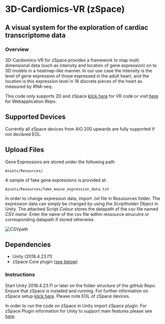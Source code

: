 # 3D-Cardiomics-VR (zSpace)
## A visual system for the exploration of cardiac transcriptome data


### Overview
3D-Cardiomics-VR for zSpace provides a framework to map multi dimensional data (such as intensity and location of gene expression) on to 3D models in a heatmap-like manner. In our use case the intensity is the level of gene expression of those expressed in the adult heart, and the location is this expression level in 18 discrete pieces of the heart as measured by RNA-seq.

This code only supports 2D and zSpace [klick here](https://github.com/Ramialison-Lab/3DCardiomicsVR) for VR code or visit [here](https://github.com/Ramialison-Lab/3DCardiomics) for Webapplication Repo.

## Supported Devices

Currently all zSpace devices from AIO 200 upwards are fully supported if not declared EOL.

## Upload Files

Gene Expressions are stored under the following path

```
Assets/Resources/
```

A sample of fake gene expressions is provided at:

```
Assets/Resources/fake_mouse_expression_data.txt
```

In order to change expression data, import *.txt* file in Ressources folder. The expression data can simply be changed by using the *Scriptholder* Object in Unity. The attached Script *Colour* stores the datapath of the csv file named *CSV name*. Enter the name of the csv file within ressource strucutre or corresponding datapath if stored otherwise.

![CSVpath](https://user-images.githubusercontent.com/79250095/126587353-91838b1c-c559-4013-af3b-3e2313960c66.PNG)

## Dependencies

- Unity (2018.4.23.f1)
- zSpace Core plugin ([see below](#plugin)) 

### Instructions
Start Unity 2018.4.23.f1 or later on the folder structure of the gitHub Repo. Ensure that zSpace is installed and running. For further information on zSpace setup [klick here](https://support.zspace.com/s/article/Setting-up-your-zSpace-Laptop-and-user-guide?language=en_US). Please note EOL of zSpace devices. 

<a name="plugin">In order</a> to run the code on zSpace in Unity import zSpace plugin. For zSpace Plugin information for Unity to support main features please see [here](https://developer.zspace.com/docs/unity3d-setup). 

